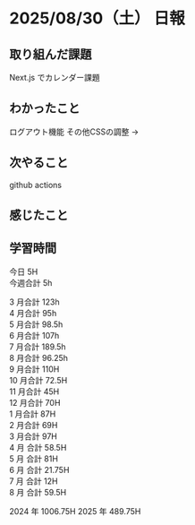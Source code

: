 # 2025/08/30（土） 日報

## 取り組んだ課題
Next.js でカレンダー課題

## わかったこと
ログアウト機能
その他CSSの調整
→ 

## 次やること
github actions 

## 感じたこと

## 学習時間

今日 5H
<br />
今週合計 5h
<br />

3 月合計 123h
<br />
4 月合計 95h
<br />
5 月合計 98.5h
<br />
6 月合計 107h
<br />
7 月合計 189.5h
<br />
8 月合計 96.25h
<br />
9 月合計 110H
<br />
10 月合計 72.5H
<br />
11 月合計 45H
<br />
12 月合計 70H
<br />
1 月合計 87H
<br />
2 月合計 69H
<br />
3 月合計 97H
<br />
4 月 合計 58.5H
<br />
5 月 合計 81H
<br />
6 月 合計 21.75H
<br />
7 月 合計 12H
<br />
8 月 合計 59.5H

2024 年 1006.75H
2025 年 489.75H
